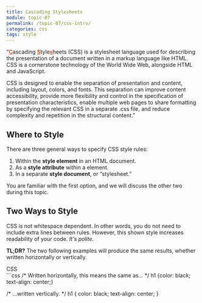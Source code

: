 ```yaml
---
title: Cascading Stylesheets
module: topic-07
permalink: /topic-07/css-intro/
categories: css
tags: style
---
```


<div class="divider-heading"></div>

“<span style="font-weight: bolder; text-decoration: underline; color: #E95420;">C</span>ascading <span style="font-weight: bolder; text-decoration: underline; color: #E95420;">S</span>tyle<span style="font-weight: bolder; text-decoration: underline; color: #E95420;">s</span>heets (CSS) is a stylesheet language used for describing the presentation of a document written in a markup language like HTML. CSS is a cornerstone technology of the World Wide Web, alongside HTML and JavaScript.

CSS is designed to enable the separation of presentation and content, including layout, colors, and fonts. This separation can improve content accessibility, provide more flexibility and control in the specification of presentation characteristics, enable multiple web pages to share formatting by specifying the relevant CSS in a separate .css file, and reduce complexity and repetition in the structural content.”


## Where to Style
There are three general ways to specify CSS style rules:

1. Within the **style element** in an HTML document.
2. As a **style attribute** within a element.
3. In a separate **style document**, or “stylesheet.”

You are familiar with the first option, and we will discuss the other two during this topic.


## Two Ways to Style
CSS is not whitespace dependent. In other words, you do not need to include extra lines between rules. However, this shown style increases readability of your code. _It's polite._


**TL;DR?** The two following examples will produce the same results, whether written horizontally or vertically.


<div id="code-heading">CSS</div>
```css
/* Written horizontally, this means the same as... */
h1 {color: black; text-align: center;}

/* ...written vertically. */
h1 {
  color: black;
  text-align: center;
}
```
